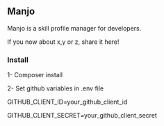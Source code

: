## Manjo

Manjo is a skill profile manager for developers.

If you now about x,y or z, share it here!

### Install

1- Composer install

2- Set github variables in .env file

GITHUB_CLIENT_ID=your_github_client_id

GITHUB_CLIENT_SECRET=your_github_client_secret
